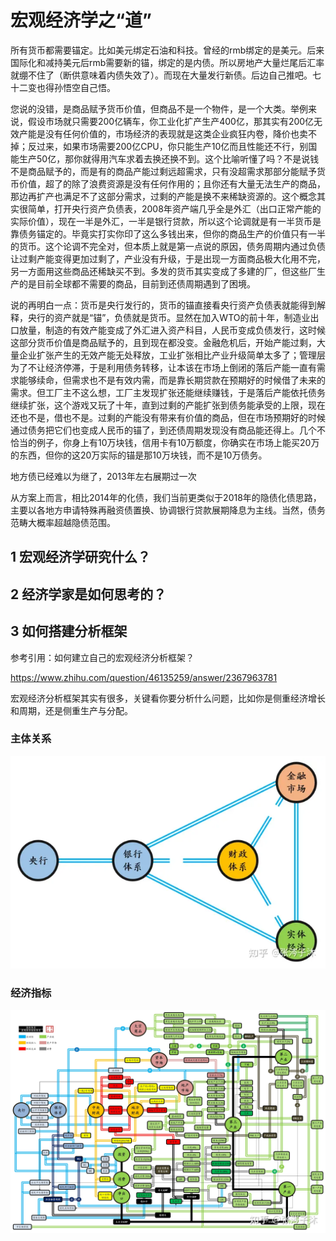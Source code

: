 # 宏观经济学之“道”

所有货币都需要锚定。比如美元绑定石油和科技。曾经的rmb绑定的是美元。后来国际化和减持美元后rmb需要新的锚，绑定的是内债。所以房地产大量烂尾后汇率就绷不住了（断供意味着内债失效了）。而现在大量发行新债。后边自己推吧。七十二变也得孙悟空自己悟。

您说的没错，是商品赋予货币价值，但商品不是一个物件，是一个大类。举例来说，假设市场就只需要200亿辆车，你工业化扩产生产400亿，那其实有200亿无效产能是没有任何价值的，市场经济的表现就是这类企业疯狂内卷，降价也卖不掉；反过来，如果市场需要200亿CPU，你只能生产10亿而且性能还不行，别国能生产50亿，那你就得用汽车求着去换还换不到。这个比喻听懂了吗？不是说钱不是商品赋予的，而是有的商品产能过剩远超需求，只有没超需求那部分能赋予货币价值，超了的除了浪费资源是没有任何作用的；且你还有大量无法生产的商品，那边再扩产也满足不了这部分需求，过剩的产能是换不来稀缺资源的。这个概念其实很简单，打开央行资产负债表，2008年资产端几乎全是外汇（出口正常产能的实际价值），现在一半是外汇，一半是银行贷款，所以这个论调就是有一半货币是靠债务锚定的。毕竟实打实你印了这么多钱出来，但你的商品生产的价值只有一半的货币。这个论调不完全对，但本质上就是第一点说的原因，债务周期内通过负债让过剩产能变得更加过剩了，产业没有升级，于是出现一方面商品极大化用不完，另一方面用这些商品还稀缺买不到。多发的货币其实变成了多建的厂，但这些厂生产的是目前全球都不需要的商品，目前到还债周期遇到了困境。

说的再明白一点：货币是央行发行的，货币的锚直接看央行资产负债表就能得到解释，央行的资产就是“锚”，负债就是货币。显然在加入WTO的前十年，制造业出口放量，制造的有效产能变成了外汇进入资产科目，人民币变成负债发行，这时候这部分货币价值是商品赋予的，且到现在都没变。金融危机后，开始产能过剩，大量企业扩张产生的无效产能无处释放，工业扩张相比产业升级简单太多了；管理层为了不让经济停滞，于是利用债务转移，让本该在市场上倒闭的落后产能一直有需求能够续命，但需求也不是有效内需，而是靠长期贷款在预期好的时候借了未来的需求。但工厂主不这么想，工厂主发现扩张还能继续赚钱，于是落后产能依托债务继续扩张，这个游戏又玩了十年，直到过剩的产能扩张到债务能承受的上限，现在还也不是，借也不是。过剩的产能没有带来有价值的商品，但在市场预期好的时候通过债务把它们也变成人民币的锚了，到还债周期发现没有商品能还得上。几个不恰当的例子，你身上有10万块钱，信用卡有10万额度，你确实在市场上能买20万的东西，但你的这20万实际的锚是那10万块钱，而不是10万债务。

地方债已经难以为继了，2013年左右展期过一次

从方案上而言，相比2014年的化债，我们当前更类似于2018年的隐债化债思路，主要以各地方申请特殊再融资债置换、协调银行贷款展期降息为主线。当然，债务范畴大概率超越隐债范围。

## 1 宏观经济学研究什么？

## 2 经济学家是如何思考的？

## 3 如何搭建分析框架

参考引用：如何建立自己的宏观经济分析框架？

<https://www.zhihu.com/question/46135259/answer/2367963781>

宏观经济分析框架其实有很多，关键看你要分析什么问题，比如你是侧重经济增长和周期，还是侧重生产与分配。

### 主体关系

![alt text](./img/jibenzucheng.png)

### 经济指标

![alt text](./img/宏观经济指标.jpg)

